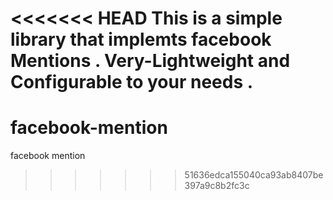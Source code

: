 <<<<<<< HEAD
This is a simple library that implemts facebook Mentions . Very-Lightweight and Configurable to your needs . 
=======
facebook-mention
================

facebook mention
>>>>>>> 51636edca155040ca93ab8407be397a9c8b2fc3c
